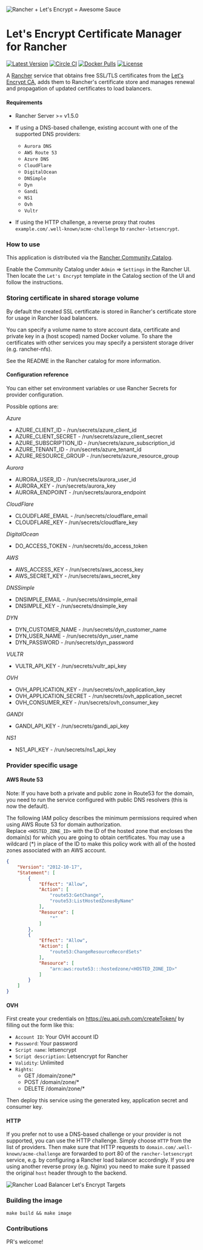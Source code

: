 ![Rancher + Let's Encrypt = Awesome Sauce](https://raw.githubusercontent.com/vxcontrol/rancher-letsencrypt/master/hero.png)

# Let's Encrypt Certificate Manager for Rancher

[![Latest Version](https://img.shields.io/github/release/vxcontrol/rancher-letsencrypt.svg?maxAge=8600)][release]
[![Circle CI](https://circleci.com/gh/vxcontrol/rancher-letsencrypt.svg?style=shield&circle-token=cd06c9a78ae3ef7b6c1387067c36360f62d97b7a)][circleci]
[![Docker Pulls](https://img.shields.io/docker/pulls/vxcontrol/rancher-letsencrypt.svg?maxAge=8600)][hub]
[![License](https://img.shields.io/github/license/vxcontrol/rancher-letsencrypt.svg?maxAge=8600)]()

[release]: https://github.com/vxcontrol/rancher-letsencrypt/releases
[circleci]: https://circleci.com/gh/vxcontrol/rancher-letsencrypt
[hub]: https://hub.docker.com/r/vxcontrol/rancher-letsencrypt/

A [Rancher](http://rancher.com/rancher/) service that obtains free SSL/TLS certificates from the [Let's Encrypt CA](https://letsencrypt.org/), adds them to Rancher's certificate store and manages renewal and propagation of updated certificates to load balancers.

#### Requirements
* Rancher Server >= v1.5.0
* If using a DNS-based challenge, existing account with one of the supported DNS providers:
  * `Aurora DNS`
  * `AWS Route 53`
  * `Azure DNS`
  * `CloudFlare`
  * `DigitalOcean`
  * `DNSimple`
  * `Dyn`
  * `Gandi`
  * `NS1`
  * `Ovh`
  * `Vultr`

* If using the HTTP challenge, a reverse proxy that routes `example.com/.well-known/acme-challenge` to `rancher-letsencrypt`. 

### How to use

This application is distributed via the [Rancher Community Catalog](https://github.com/rancher/community-catalog).

Enable the Community Catalog under `Admin` => `Settings` in the Rancher UI.
Then locate the `Let's Encrypt` template in the Catalog section of the UI and follow the instructions.

### Storing certificate in shared storage volume

By default the created SSL certificate is stored in Rancher's certificate store for usage in Rancher load balancers.

You can specify a volume name to store account data, certificate and private key in a (host scoped) named Docker volume.
To share the certificates with other services you may specify a persistent storage driver (e.g. rancher-nfs).

See the README in the Rancher catalog for more information.

#### Configuration reference

You can either set environment variables or use Rancher Secrets for provider configuration.

Possible options are:

*Azure*

- AZURE_CLIENT_ID - /run/secrets/azure_client_id
- AZURE_CLIENT_SECRET - /run/secrets/azure_client_secret
- AZURE_SUBSCRIPTION_ID - /run/secrets/azure_subscription_id
- AZURE_TENANT_ID - /run/secrets/azure_tenant_id
- AZURE_RESOURCE_GROUP - /run/secrets/azure_resource_group

*Aurora*

- AURORA_USER_ID - /run/secrets/aurora_user_id
- AURORA_KEY - /run/secrets/aurora_key
- AURORA_ENDPOINT - /run/secrets/aurora_endpoint

*CloudFlare*
- CLOUDFLARE_EMAIL - /run/secrets/cloudflare_email
- CLOUDFLARE_KEY - /run/secrets/cloudflare_key

*DigitalOcean*
- DO_ACCESS_TOKEN - /run/secrets/do_access_token

*AWS*
- AWS_ACCESS_KEY - /run/secrets/aws_access_key
- AWS_SECRET_KEY - /run/secrets/aws_secret_key

*DNSSimple*
- DNSIMPLE_EMAIL - /run/secrets/dnsimple_email
- DNSIMPLE_KEY - /run/secrets/dnsimple_key

*DYN*
- DYN_CUSTOMER_NAME - /run/secrets/dyn_customer_name
- DYN_USER_NAME - /run/secrets/dyn_user_name
- DYN_PASSWORD - /run/secrets/dyn_password

*VULTR*
- VULTR_API_KEY - /run/secrets/vultr_api_key

*OVH*
- OVH_APPLICATION_KEY - /run/secrets/ovh_application_key
- OVH_APPLICATION_SECRET - /run/secrets/ovh_application_secret
- OVH_CONSUMER_KEY - /run/secrets/ovh_consumer_key

*GANDI*
- GANDI_API_KEY - /run/secrets/gandi_api_key

*NS1*
- NS1_API_KEY - /run/secrets/ns1_api_key


### Provider specific usage

#### AWS Route 53

Note: If you have both a private and public zone in Route53 for the domain, you need to run the service configured with public DNS resolvers (this is now the default).

The following IAM policy describes the minimum permissions required when using AWS Route 53 for domain authorization.    
Replace `<HOSTED_ZONE_ID>` with the ID of the hosted zone that encloses the domain(s) for which you are going to obtain certificates. You may use a wildcard (*) in place of the ID to make this policy work with all of the hosted zones associated with an AWS account.

```json
{
    "Version": "2012-10-17",
    "Statement": [
        {
            "Effect": "Allow",
            "Action": [
                "route53:GetChange",
                "route53:ListHostedZonesByName"
            ],
            "Resource": [
                "*"
            ]
        },
        {
            "Effect": "Allow",
            "Action": [
                "route53:ChangeResourceRecordSets"
            ],
            "Resource": [
                "arn:aws:route53:::hostedzone/<HOSTED_ZONE_ID>"
            ]
        }
    ]
}
```

#### OVH

First create your credentials on https://eu.api.ovh.com/createToken/ by filling out the form like this:

- `Account ID`: Your OVH account ID
- `Password`: Your password
- `Script name`: letsencrypt
- `Script description`: Letsencrypt for Rancher
- `Validity`: Unlimited
- `Rights`:
  - GET /domain/zone/*
  - POST /domain/zone/*
  - DELETE /domain/zone/*

Then deploy this service using the generated key, application secret and consumer key.

#### HTTP

If you prefer not to use a DNS-based challenge or your provider is not supported, you can use the HTTP challenge.
Simply choose `HTTP` from the list of providers.
Then make sure that HTTP requests to `domain.com/.well-known/acme-challenge` are forwarded to port 80 of the `rancher-letsencrypt` service, e.g. by configuring a Rancher load balancer accordingly. If you are using another reverse proxy (e.g. Nginx) you need to make sure it passed the original `host` header through to the backend.

![Rancher Load Balancer Let's Encrypt Targets](https://cloud.githubusercontent.com/assets/198988/22224463/0d1eb4aa-e1bf-11e6-955c-5f0d085ce8cd.png)

### Building the image

`make build && make image`

### Contributions

PR's welcome!
